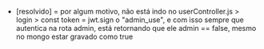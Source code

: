 * [resolvido] = por algum motivo, não está indo no userController.js > login > const token = jwt.sign o "admin_use", e com isso sempre que autentica na rota admin, está retornando que ele admin == false, mesmo no mongo estar gravado como true
